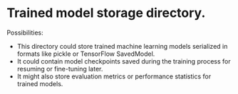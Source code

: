 # Trained model storage directory.

Possibilities:

- This directory could store trained machine learning models serialized in formats like pickle or TensorFlow SavedModel.
- It could contain model checkpoints saved during the training process for resuming or fine-tuning later.
- It might also store evaluation metrics or performance statistics for trained models.
